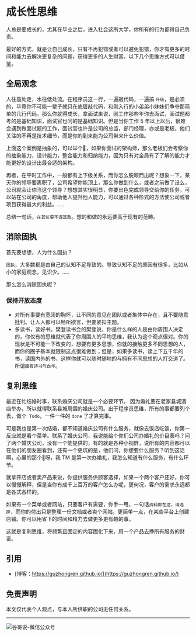 # 成长性思维


人总是要成长的，尤其在毕业之后，进入社会这所大学，你所有的行为都得自己负责。

最好的方式，就是让自己成长，只有不再犯错或者可以避免犯错，你才有更多的时间和能力去解决更复杂的问题，获得更多的人生财富。以下几个思维方式可以借鉴。

## 全局观念

人往高处走，水往低处流。在程序员这一行，一遍敲代码，一遍搞 `升级`，是必须的，毕竟你不可能一辈子就只在底层敲代码，和刚入行的小弟弟小妹妹们争夺那简单的几行代码。那么你就得成长，拿面试来说，刚工作那些年你去面试，面试题都考的是基础知识，面试官也问的是基础知识。但是当你工作 5 年以上以后，很难会遇到做面试题的工作，面试官也许是公司的总监，部门经理，亦或是老板，他们关注的不再是技术细节，而是你的到来能为公司带来什么价值。

上面这个案例是抽象的，可以举个🌰，如果你面试的架构师，那么老板们会考察你的抽象能力，设计能力，整合能力和归纳能力，因为只有对全局有了了解的能力才能更好的设计出最合适的架构。

再者，在平时工作中，一般都有上下级关系，而你怎么脱颖而出呢？想象一下，某天你的领导要离职了，公司希望你能顶上，那么你做到什么，或者之前做了设么，公司就会让你当这个领导？想想其实很明显，你要出色完成领导交给你的任务，可以站在公司的角度，帮助他人提升他人能力，可以通过各种形式的方法使公司或者项目获得最大的利益。.....

总结一句话，`在其位要不谋其政`。想的和做的永远要高于现有的范畴。

## 消除固执

首先要想想，人为什么固执？

`固执`，大多数都是由自己的认知不足导致的。导致认知不足的原因有很多，比如从小的家庭观念，见识少。.....

那么怎么消除固执呢？

### 保持开放态度

- 对所有事要有宽阔的胸怀，让不同的意见在团队或者集体中存在，且不要随意批判。让人人都可以畅所欲言，但要紧扣主题。
- 多读书，读好书。樊登读书会的樊登说，你是什么样的人是由你周围人决定的，你仅有的思维就代表了你周围人的平均思维，我认为这个观点很对。你的现状是不可能一下改变的，想要有更多思想，你就的接触更多不同思想的人，而你的圈子基本就限制这点很难做到；但是，如果多读书，读上下五千年的书，读国内外的书，这样你就可以随时随地的与拥有不同思想的人打交道了。所谓`腹有诗书气自华`。

## 复利思维

最近在忙结婚时事，联系婚庆公司就是一个必要环节。 因为婚礼要在老家县城酒店举办，所以就得联系县城周围的婚庆公司。出于程序员思维，所有的事都要列个表，做个` Todo`，一件一件的 `done` 了才算完事。

可是我也是第一次结婚，都不知道婚庆公司有什么服务，就像去饭店吃饭，你第一反应就是看个菜单。联系了婚庆公司，我说能给个你们公司办婚礼的价目表吗？问了两个婚庆公司，没有一个能提供的，有的就是各种小视屏，说所有的内容都可以在他们的朋友圈看到，还有一个更坑的是，他们问，你想要什么服务？听到这话啊，心里的那个🐎呀，我 TM 是第一次办婚礼，我怎么知道有什么服务，有什么环节。

就拿开店或者卖产品来说，你提供服务供顾客选择，如果一个两个客户还好，你可以慢慢解释，但是当你有成千上百万的客户怎么办呢，更何况，客户的需求永远都是各式各样的。

如果有一个菜单或者网站，只要客户有需要，你手一甩，一句话`资料都在这，请选择`，而你的付出只是整理一份文档或者卖个网站，更简单一点，在某些平台上创建店铺。你可以用省下的时间和精力去做更多更有趣的事。

这就是复利思维，将频繁且固定的内容固化下来，用一个产品去挣所有服务的财富。

## 引用

* [博客：https://guzhongren.github.io/](https://guzhongren.github.io/)

## 免责声明

本文仅代表个人观点，与本人所供职的公司无任何关系。

----
![谷哥说-微信公众号](https://cdn.jsdelivr.net/gh/guzhongren/data-hosting@master/20210819/wechat.ae9zxgscqcg.png)

